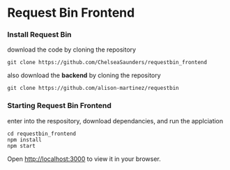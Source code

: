 # Request Bin Frontend

### Install Request Bin
download the code by cloning the repository
```
git clone https://github.com/ChelseaSaunders/requestbin_frontend
```

also download the **backend** by cloning the repository
```
git clone https://github.com/alison-martinez/requestbin
```

### Starting Request Bin Frontend
enter into the respository, download dependancies, and run the applciation
```
cd requestbin_frontend
npm install
npm start
```
Open [http://localhost:3000](http://localhost:3000) to view it in your browser.